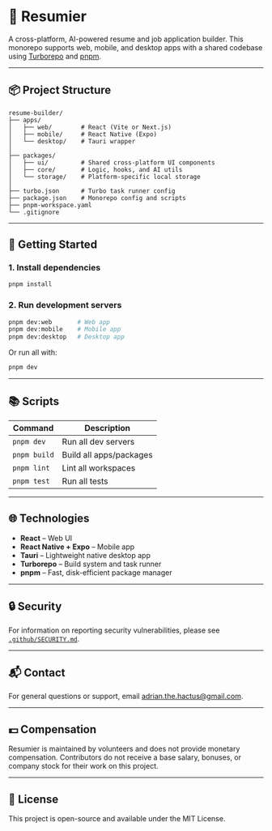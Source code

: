# 📝 Resumier

A cross-platform, AI-powered resume and job application builder. This monorepo supports web, mobile, and desktop apps with a shared codebase using [Turborepo](https://turbo.build/repo) and [pnpm](https://pnpm.io/).

---

## 📦 Project Structure

```
resume-builder/
├── apps/
│   ├── web/        # React (Vite or Next.js)
│   ├── mobile/     # React Native (Expo)
│   └── desktop/    # Tauri wrapper
│
├── packages/
│   ├── ui/         # Shared cross-platform UI components
│   ├── core/       # Logic, hooks, and AI utils
│   └── storage/    # Platform-specific local storage
│
├── turbo.json      # Turbo task runner config
├── package.json    # Monorepo config and scripts
├── pnpm-workspace.yaml
└── .gitignore
```

---

## 🚀 Getting Started

### 1. Install dependencies

```bash
pnpm install
```

### 2. Run development servers

```bash
pnpm dev:web       # Web app
pnpm dev:mobile    # Mobile app
pnpm dev:desktop   # Desktop app
```

Or run all with:

```bash
pnpm dev
```

---

## 📚 Scripts

| Command      | Description                |
| ------------ | -------------------------- |
| `pnpm dev`   | Run all dev servers        |
| `pnpm build` | Build all apps/packages    |
| `pnpm lint`  | Lint all workspaces        |
| `pnpm test`  | Run all tests             |

---

## 🌐 Technologies

* **React** – Web UI
* **React Native + Expo** – Mobile app
* **Tauri** – Lightweight native desktop app
* **Turborepo** – Build system and task runner
* **pnpm** – Fast, disk-efficient package manager

---

## 🔒 Security

For information on reporting security vulnerabilities, please see
[`.github/SECURITY.md`](.github/SECURITY.md).

---

## 📬 Contact

For general questions or support, email [adrian.the.hactus@gmail.com](mailto:adrian.the.hactus@gmail.com).

---

## 💵 Compensation

Resumier is maintained by volunteers and does not provide monetary
compensation. Contributors do not receive a base salary, bonuses, or
company stock for their work on this project.

---

## 📄 License

This project is open-source and available under the MIT License.

